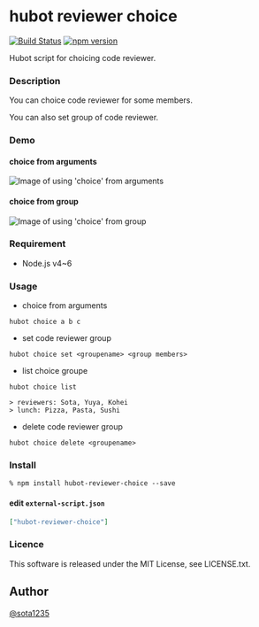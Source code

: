 hubot reviewer choice
====

[![Build Status](https://travis-ci.org/sota1235/hubot-reviewer-choice.svg)](https://travis-ci.org/sota1235/hubot-reviewer-choice)
[![npm version](https://badge.fury.io/js/hubot-reviewer-choice.svg)](https://badge.fury.io/js/hubot-reviewer-choice)

Hubot script for choicing code reviewer.

### Description

You can choice code reviewer for some members.

You can also set group of code reviewer.

### Demo

#### choice from arguments

![Image of using 'choice' from arguments]()

#### choice from group

![Image of using 'choice' from group]()

### Requirement

- Node.js v4~6

### Usage

- choice from arguments

```
hubot choice a b c
```

- set code reviewer group

```
hubot choice set <groupename> <group members>
```

- list choice groupe

```
hubot choice list

> reviewers: Sota, Yuya, Kohei
> lunch: Pizza, Pasta, Sushi
```

- delete code reviewer group

```
hubot choice delete <groupename>
```

### Install

```shell
% npm install hubot-reviewer-choice --save
```

#### edit `external-script.json`

```json
["hubot-reviewer-choice"]
```

### Licence

This software is released under the MIT License, see LICENSE.txt.

## Author

[@sota1235](https://github.com/sota1235)
